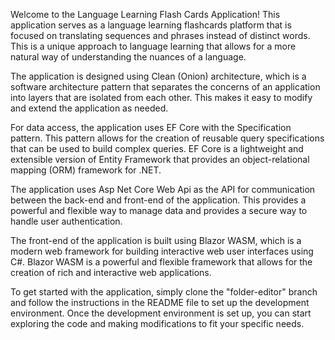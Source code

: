Welcome to the Language Learning Flash Cards Application! This application serves as a language learning flashcards platform that is focused on translating sequences and phrases instead of distinct words. This is a unique approach to language learning that allows for a more natural way of understanding the nuances of a language.

The application is designed using Clean (Onion) architecture, which is a software architecture pattern that separates the concerns of an application into layers that are isolated from each other. This makes it easy to modify and extend the application as needed.

For data access, the application uses EF Core with the Specification pattern. This pattern allows for the creation of reusable query specifications that can be used to build complex queries. EF Core is a lightweight and extensible version of Entity Framework that provides an object-relational mapping (ORM) framework for .NET.

The application uses Asp Net Core Web Api as the API for communication between the back-end and front-end of the application. This provides a powerful and flexible way to manage data and provides a secure way to handle user authentication.

The front-end of the application is built using Blazor WASM, which is a modern web framework for building interactive web user interfaces using C#. Blazor WASM is a powerful and flexible framework that allows for the creation of rich and interactive web applications.

To get started with the application, simply clone the "folder-editor" branch and follow the instructions in the README file to set up the development environment. Once the development environment is set up, you can start exploring the code and making modifications to fit your specific needs.

